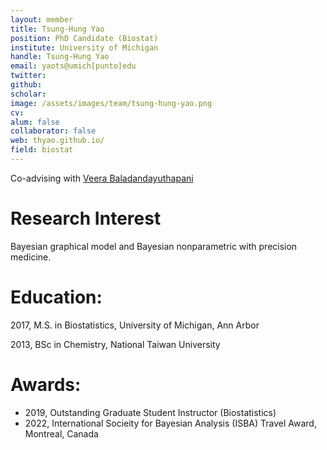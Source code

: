 ```yaml
---
layout: member
title: Tsung-Hung Yao
position: PhD Candidate (Biostat)
institute: University of Michigan
handle: Tsung-Hung Yao
email: yaots@umich[punto]edu
twitter: 
github: 
scholar: 
image: /assets/images/team/tsung-hung-yao.png
cv: 
alum: false
collaborator: false                               
web: thyao.github.io/
field: biostat
---
```


Co-advising with [Veera Baladandayuthapani](https://bayesrx.github.io/)

# Research Interest

Bayesian graphical model and Bayesian nonparametric with precision medicine.

# Education:

2017, M.S. in Biostatistics, University of Michigan, Ann Arbor

2013, BSc in Chemistry, National Taiwan University


# Awards:

* 2019, Outstanding Graduate Student Instructor (Biostatistics)
* 2022, International Socieity for Bayesian Analysis (ISBA) Travel Award, Montreal, Canada

